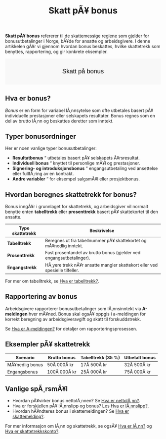 ﻿---
title: "Skatt pÃ¥ bonus"
meta_title: "Skatt pÃ¥ bonus"
meta_description: '**Skatt pÃ¥ bonus** refererer til de skattemessige reglene som gjelder for bonusutbetalinger i Norge, bÃ¥de for ansatte og arbeidsgivere. I denne artikkelen gÃ¥...'
slug: skatt-pa-bonus
type: blog
layout: pages/single
---

**Skatt pÃ¥ bonus** refererer til de skattemessige reglene som gjelder for bonusutbetalinger i Norge, bÃ¥de for ansatte og arbeidsgivere. I denne artikkelen gÃ¥r vi gjennom hvordan bonus beskattes, hvilke skattetrekk som benyttes, rapportering, og gir konkrete eksempler.

![Skatt pÃ¥ bonus](skatt-pa-bonus-image.svg)

## Hva er bonus?

*Bonus* er en form for variabel lÃ¸nnsytelse som ofte utbetales basert pÃ¥ individuelle prestasjoner eller selskapets resultater. Bonus regnes som en del av brutto lÃ¸nn og beskattes deretter som inntekt.

## Typer bonusordninger

Her er noen vanlige typer bonusutbetalinger:

* **Resultatbonus** “ utbetales basert pÃ¥ selskapets Ã¥rsresultat.
* **Individuell bonus** “ knyttet til personlige mÃ¥l og prestasjoner.
* **Signering- og introduksjonsbonus** “ engangsutbetaling ved ansettelse eller fullfÃ¸ring av en kontrakt.
* **Andre variabler** “ for eksempel salgsmÃ¥l eller prosjektbonus.

## Hvordan beregnes skattetrekk for bonus?

Bonus inngÃ¥r i grunnlaget for skattetrekk, og arbeidsgiver vil normalt benytte enten **tabelltrekk** eller **prosenttrekk** basert pÃ¥ skattekortet til den ansatte.

| Type skattetrekk | Beskrivelse                                                                |
|------------------|----------------------------------------------------------------------------|
| **Tabelltrekk**  | Beregnes ut fra tabellnummer pÃ¥ skattekortet og mÃ¥nedlig inntekt.          |
| **Prosenttrekk** | Fast prosentandel av brutto bonus (gjelder ved engangsutbetalinger).       |
| **Engangstrekk** | HÃ¸yere trekk nÃ¥r ansatte mangler skattekort eller ved spesielle tilfeller. |

For mer om tabelltrekk, se [Hva er tabelltrekk?](/blogs/regnskap/hva-er-tabelltrekk "Hva er tabelltrekk?").

## Rapportering av bonus

Arbeidsgivere rapporterer bonusutbetalinger som lÃ¸nnsinntekt via **A-meldingen** hver mÃ¥ned. Bonus skal ogsÃ¥ oppgis i a-meldingen for korrekt beregning av arbeidsgiveravgift og skatt til forskuddstrekk.

Se [Hva er A-meldingen?](/blogs/regnskap/hva-er-a-melding "Hva er A-melding?") for detaljer om rapporteringsprosessen.

## Eksempler pÃ¥ skattetrekk

| Scenario           | Brutto bonus | Tabelltrekk (35 %) | Utbetalt bonus |
|--------------------|--------------|--------------------|----------------|
| MÃ¥nedlig bonus     | 50Â 000Â kr    | 17Â 500Â kr          | 32Â 500Â kr      |
| Engangsbonus       | 100Â 000Â kr   | 25Â 000Â kr          | 75Â 000Â kr      |

## Vanlige spÃ¸rsmÃ¥l

* Hvordan pÃ¥virker bonus nettolÃ¸nnen? Se [Hva er nettolÃ¸nn?](/blogs/regnskap/hva-er-nettolonn "Hva er NettolÃ¸nn?").
* Hva er forskjellen pÃ¥ lÃ¸nnslipp og bonus? Les [Hva er lÃ¸nnslipp?](/blogs/regnskap/hva-er-lonnslipp "Hva er LÃ¸nnslipp?").
* Hvordan hÃ¥ndteres bonus i skattemeldingen? Se [Hva er skattemelding?](/blogs/regnskap/skattemelding "Hva er Skattemelding?").

For mer informasjon om lÃ¸nn og skattetrekk, se ogsÃ¥ [Hva er lÃ¸nn?](/blogs/regnskap/hva-er-lonn "Hva er LÃ¸nn?") og [Hva er skattetrekkskonto?](/blogs/regnskap/hva-er-skattetrekkskonto "Hva er Skattetrekkskonto?").





